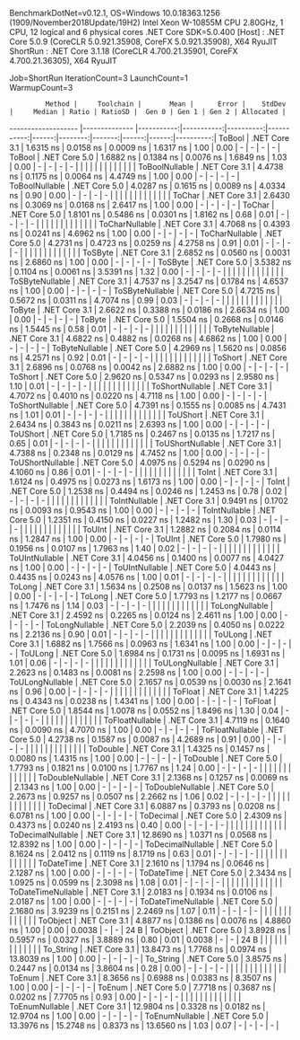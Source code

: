 
BenchmarkDotNet=v0.12.1, OS=Windows 10.0.18363.1256 (1909/November2018Update/19H2)
Intel Xeon W-10855M CPU 2.80GHz, 1 CPU, 12 logical and 6 physical cores
.NET Core SDK=5.0.400
  [Host]   : .NET Core 5.0.9 (CoreCLR 5.0.921.35908, CoreFX 5.0.921.35908), X64 RyuJIT
  ShortRun : .NET Core 3.1.18 (CoreCLR 4.700.21.35901, CoreFX 4.700.21.36305), X64 RyuJIT

Job=ShortRun  IterationCount=3  LaunchCount=1  
WarmupCount=3  

             Method |     Toolchain |       Mean |      Error |    StdDev |     Median | Ratio | RatioSD |  Gen 0 | Gen 1 | Gen 2 | Allocated |
------------------- |-------------- |-----------:|-----------:|----------:|-----------:|------:|--------:|-------:|------:|------:|----------:|
             ToBool | .NET Core 3.1 |  1.6315 ns |  0.0158 ns | 0.0009 ns |  1.6317 ns |  1.00 |    0.00 |      - |     - |     - |         - |
             ToBool | .NET Core 5.0 |  1.6882 ns |  0.1384 ns | 0.0076 ns |  1.6849 ns |  1.03 |    0.00 |      - |     - |     - |         - |
                    |               |            |            |           |            |       |         |        |       |       |           |
     ToBoolNullable | .NET Core 3.1 |  4.4738 ns |  0.1175 ns | 0.0064 ns |  4.4749 ns |  1.00 |    0.00 |      - |     - |     - |         - |
     ToBoolNullable | .NET Core 5.0 |  4.0287 ns |  0.1615 ns | 0.0089 ns |  4.0334 ns |  0.90 |    0.00 |      - |     - |     - |         - |
                    |               |            |            |           |            |       |         |        |       |       |           |
             ToChar | .NET Core 3.1 |  2.6430 ns |  0.3069 ns | 0.0168 ns |  2.6417 ns |  1.00 |    0.00 |      - |     - |     - |         - |
             ToChar | .NET Core 5.0 |  1.8101 ns |  0.5486 ns | 0.0301 ns |  1.8162 ns |  0.68 |    0.01 |      - |     - |     - |         - |
                    |               |            |            |           |            |       |         |        |       |       |           |
     ToCharNullable | .NET Core 3.1 |  4.7068 ns |  0.4393 ns | 0.0241 ns |  4.6962 ns |  1.00 |    0.00 |      - |     - |     - |         - |
     ToCharNullable | .NET Core 5.0 |  4.2731 ns |  0.4723 ns | 0.0259 ns |  4.2758 ns |  0.91 |    0.01 |      - |     - |     - |         - |
                    |               |            |            |           |            |       |         |        |       |       |           |
            ToSByte | .NET Core 3.1 |  2.6852 ns |  0.0560 ns | 0.0031 ns |  2.6860 ns |  1.00 |    0.00 |      - |     - |     - |         - |
            ToSByte | .NET Core 5.0 |  3.5382 ns |  0.1104 ns | 0.0061 ns |  3.5391 ns |  1.32 |    0.00 |      - |     - |     - |         - |
                    |               |            |            |           |            |       |         |        |       |       |           |
    ToSByteNullable | .NET Core 3.1 |  4.7537 ns |  3.2547 ns | 0.1784 ns |  4.6537 ns |  1.00 |    0.00 |      - |     - |     - |         - |
    ToSByteNullable | .NET Core 5.0 |  4.7215 ns |  0.5672 ns | 0.0311 ns |  4.7074 ns |  0.99 |    0.03 |      - |     - |     - |         - |
                    |               |            |            |           |            |       |         |        |       |       |           |
             ToByte | .NET Core 3.1 |  2.6622 ns |  0.3388 ns | 0.0186 ns |  2.6634 ns |  1.00 |    0.00 |      - |     - |     - |         - |
             ToByte | .NET Core 5.0 |  1.5504 ns |  0.2668 ns | 0.0146 ns |  1.5445 ns |  0.58 |    0.01 |      - |     - |     - |         - |
                    |               |            |            |           |            |       |         |        |       |       |           |
     ToByteNullable | .NET Core 3.1 |  4.6822 ns |  0.4882 ns | 0.0268 ns |  4.6862 ns |  1.00 |    0.00 |      - |     - |     - |         - |
     ToByteNullable | .NET Core 5.0 |  4.2969 ns |  1.5620 ns | 0.0856 ns |  4.2571 ns |  0.92 |    0.01 |      - |     - |     - |         - |
                    |               |            |            |           |            |       |         |        |       |       |           |
            ToShort | .NET Core 3.1 |  2.6896 ns |  0.0768 ns | 0.0042 ns |  2.6882 ns |  1.00 |    0.00 |      - |     - |     - |         - |
            ToShort | .NET Core 5.0 |  2.9620 ns |  0.5347 ns | 0.0293 ns |  2.9580 ns |  1.10 |    0.01 |      - |     - |     - |         - |
                    |               |            |            |           |            |       |         |        |       |       |           |
    ToShortNullable | .NET Core 3.1 |  4.7072 ns |  0.4010 ns | 0.0220 ns |  4.7118 ns |  1.00 |    0.00 |      - |     - |     - |         - |
    ToShortNullable | .NET Core 5.0 |  4.7391 ns |  0.1555 ns | 0.0085 ns |  4.7431 ns |  1.01 |    0.01 |      - |     - |     - |         - |
                    |               |            |            |           |            |       |         |        |       |       |           |
           ToUShort | .NET Core 3.1 |  2.6434 ns |  0.3843 ns | 0.0211 ns |  2.6393 ns |  1.00 |    0.00 |      - |     - |     - |         - |
           ToUShort | .NET Core 5.0 |  1.7185 ns |  0.2467 ns | 0.0135 ns |  1.7217 ns |  0.65 |    0.01 |      - |     - |     - |         - |
                    |               |            |            |           |            |       |         |        |       |       |           |
   ToUShortNullable | .NET Core 3.1 |  4.7388 ns |  0.2348 ns | 0.0129 ns |  4.7452 ns |  1.00 |    0.00 |      - |     - |     - |         - |
   ToUShortNullable | .NET Core 5.0 |  4.0975 ns |  0.5294 ns | 0.0290 ns |  4.1060 ns |  0.86 |    0.01 |      - |     - |     - |         - |
                    |               |            |            |           |            |       |         |        |       |       |           |
              ToInt | .NET Core 3.1 |  1.6124 ns |  0.4975 ns | 0.0273 ns |  1.6173 ns |  1.00 |    0.00 |      - |     - |     - |         - |
              ToInt | .NET Core 5.0 |  1.2538 ns |  0.4494 ns | 0.0246 ns |  1.2453 ns |  0.78 |    0.02 |      - |     - |     - |         - |
                    |               |            |            |           |            |       |         |        |       |       |           |
      ToIntNullable | .NET Core 3.1 |  0.9491 ns |  0.1702 ns | 0.0093 ns |  0.9543 ns |  1.00 |    0.00 |      - |     - |     - |         - |
      ToIntNullable | .NET Core 5.0 |  1.2351 ns |  0.4150 ns | 0.0227 ns |  1.2482 ns |  1.30 |    0.03 |      - |     - |     - |         - |
                    |               |            |            |           |            |       |         |        |       |       |           |
             ToUInt | .NET Core 3.1 |  1.2882 ns |  0.2084 ns | 0.0114 ns |  1.2847 ns |  1.00 |    0.00 |      - |     - |     - |         - |
             ToUInt | .NET Core 5.0 |  1.7980 ns |  0.1956 ns | 0.0107 ns |  1.7963 ns |  1.40 |    0.02 |      - |     - |     - |         - |
                    |               |            |            |           |            |       |         |        |       |       |           |
     ToUIntNullable | .NET Core 3.1 |  4.0456 ns |  0.1400 ns | 0.0077 ns |  4.0427 ns |  1.00 |    0.00 |      - |     - |     - |         - |
     ToUIntNullable | .NET Core 5.0 |  4.0443 ns |  0.4435 ns | 0.0243 ns |  4.0576 ns |  1.00 |    0.01 |      - |     - |     - |         - |
                    |               |            |            |           |            |       |         |        |       |       |           |
             ToLong | .NET Core 3.1 |  1.5634 ns |  0.2508 ns | 0.0137 ns |  1.5623 ns |  1.00 |    0.00 |      - |     - |     - |         - |
             ToLong | .NET Core 5.0 |  1.7793 ns |  1.2177 ns | 0.0667 ns |  1.7476 ns |  1.14 |    0.03 |      - |     - |     - |         - |
                    |               |            |            |           |            |       |         |        |       |       |           |
     ToLongNullable | .NET Core 3.1 |  2.4592 ns |  0.2265 ns | 0.0124 ns |  2.4611 ns |  1.00 |    0.00 |      - |     - |     - |         - |
     ToLongNullable | .NET Core 5.0 |  2.2039 ns |  0.4050 ns | 0.0222 ns |  2.2136 ns |  0.90 |    0.01 |      - |     - |     - |         - |
                    |               |            |            |           |            |       |         |        |       |       |           |
            ToULong | .NET Core 3.1 |  1.6882 ns |  1.7566 ns | 0.0963 ns |  1.6341 ns |  1.00 |    0.00 |      - |     - |     - |         - |
            ToULong | .NET Core 5.0 |  1.6984 ns |  0.1731 ns | 0.0095 ns |  1.6931 ns |  1.01 |    0.06 |      - |     - |     - |         - |
                    |               |            |            |           |            |       |         |        |       |       |           |
    ToULongNullable | .NET Core 3.1 |  2.2623 ns |  0.1483 ns | 0.0081 ns |  2.2598 ns |  1.00 |    0.00 |      - |     - |     - |         - |
    ToULongNullable | .NET Core 5.0 |  2.1657 ns |  0.0539 ns | 0.0030 ns |  2.1641 ns |  0.96 |    0.00 |      - |     - |     - |         - |
                    |               |            |            |           |            |       |         |        |       |       |           |
            ToFloat | .NET Core 3.1 |  1.4225 ns |  0.4343 ns | 0.0238 ns |  1.4341 ns |  1.00 |    0.00 |      - |     - |     - |         - |
            ToFloat | .NET Core 5.0 |  1.8544 ns |  1.0078 ns | 0.0552 ns |  1.8496 ns |  1.30 |    0.04 |      - |     - |     - |         - |
                    |               |            |            |           |            |       |         |        |       |       |           |
    ToFloatNullable | .NET Core 3.1 |  4.7119 ns |  0.1640 ns | 0.0090 ns |  4.7070 ns |  1.00 |    0.00 |      - |     - |     - |         - |
    ToFloatNullable | .NET Core 5.0 |  4.2738 ns |  0.1587 ns | 0.0087 ns |  4.2689 ns |  0.91 |    0.00 |      - |     - |     - |         - |
                    |               |            |            |           |            |       |         |        |       |       |           |
           ToDouble | .NET Core 3.1 |  1.4325 ns |  0.1457 ns | 0.0080 ns |  1.4315 ns |  1.00 |    0.00 |      - |     - |     - |         - |
           ToDouble | .NET Core 5.0 |  1.7793 ns |  0.1821 ns | 0.0100 ns |  1.7767 ns |  1.24 |    0.00 |      - |     - |     - |         - |
                    |               |            |            |           |            |       |         |        |       |       |           |
   ToDoubleNullable | .NET Core 3.1 |  2.1368 ns |  0.1257 ns | 0.0069 ns |  2.1343 ns |  1.00 |    0.00 |      - |     - |     - |         - |
   ToDoubleNullable | .NET Core 5.0 |  2.2673 ns |  0.9257 ns | 0.0507 ns |  2.2662 ns |  1.06 |    0.02 |      - |     - |     - |         - |
                    |               |            |            |           |            |       |         |        |       |       |           |
          ToDecimal | .NET Core 3.1 |  6.0887 ns |  0.3793 ns | 0.0208 ns |  6.0781 ns |  1.00 |    0.00 |      - |     - |     - |         - |
          ToDecimal | .NET Core 5.0 |  2.4309 ns |  0.4373 ns | 0.0240 ns |  2.4193 ns |  0.40 |    0.00 |      - |     - |     - |         - |
                    |               |            |            |           |            |       |         |        |       |       |           |
  ToDecimalNullable | .NET Core 3.1 | 12.8690 ns |  1.0371 ns | 0.0568 ns | 12.8392 ns |  1.00 |    0.00 |      - |     - |     - |         - |
  ToDecimalNullable | .NET Core 5.0 |  8.1624 ns |  2.0412 ns | 0.1119 ns |  8.1719 ns |  0.63 |    0.01 |      - |     - |     - |         - |
                    |               |            |            |           |            |       |         |        |       |       |           |
         ToDateTime | .NET Core 3.1 |  2.1610 ns |  1.1794 ns | 0.0646 ns |  2.1287 ns |  1.00 |    0.00 |      - |     - |     - |         - |
         ToDateTime | .NET Core 5.0 |  2.3434 ns |  1.0925 ns | 0.0599 ns |  2.3098 ns |  1.08 |    0.01 |      - |     - |     - |         - |
                    |               |            |            |           |            |       |         |        |       |       |           |
 ToDateTimeNullable | .NET Core 3.1 |  2.0183 ns |  0.1934 ns | 0.0106 ns |  2.0187 ns |  1.00 |    0.00 |      - |     - |     - |         - |
 ToDateTimeNullable | .NET Core 5.0 |  2.1680 ns |  3.9239 ns | 0.2151 ns |  2.2469 ns |  1.07 |    0.11 |      - |     - |     - |         - |
                    |               |            |            |           |            |       |         |        |       |       |           |
           ToObject | .NET Core 3.1 |  4.8877 ns |  0.1386 ns | 0.0076 ns |  4.8860 ns |  1.00 |    0.00 | 0.0038 |     - |     - |      24 B |
           ToObject | .NET Core 5.0 |  3.8928 ns |  0.5957 ns | 0.0327 ns |  3.8889 ns |  0.80 |    0.01 | 0.0038 |     - |     - |      24 B |
                    |               |            |            |           |            |       |         |        |       |       |           |
          To_String | .NET Core 3.1 | 13.8473 ns |  1.7768 ns | 0.0974 ns | 13.8039 ns |  1.00 |    0.00 |      - |     - |     - |         - |
          To_String | .NET Core 5.0 |  3.8575 ns |  0.2447 ns | 0.0134 ns |  3.8604 ns |  0.28 |    0.00 |      - |     - |     - |         - |
                    |               |            |            |           |            |       |         |        |       |       |           |
             ToEnum | .NET Core 3.1 |  8.3656 ns |  0.6988 ns | 0.0383 ns |  8.3507 ns |  1.00 |    0.00 |      - |     - |     - |         - |
             ToEnum | .NET Core 5.0 |  7.7718 ns |  0.3687 ns | 0.0202 ns |  7.7705 ns |  0.93 |    0.00 |      - |     - |     - |         - |
                    |               |            |            |           |            |       |         |        |       |       |           |
     ToEnumNullable | .NET Core 3.1 | 12.9804 ns |  0.3328 ns | 0.0182 ns | 12.9704 ns |  1.00 |    0.00 |      - |     - |     - |         - |
     ToEnumNullable | .NET Core 5.0 | 13.3976 ns | 15.2748 ns | 0.8373 ns | 13.6560 ns |  1.03 |    0.07 |      - |     - |     - |         - |
